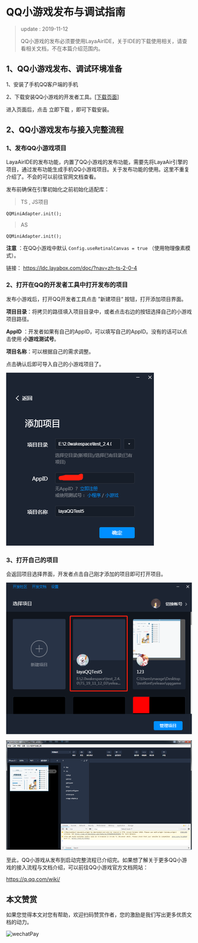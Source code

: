 # QQ小游戏发布与调试指南

> update : 2019-11-12
>
> QQ小游戏的发布必须要使用LayaAirIDE，关于IDE的下载使用相关，请查看相关文档，不在本篇介绍范围内。

## 1、QQ小游戏发布、调试环境准备

1、安装了手机QQ客户端的手机

2、下载安装QQ小游戏的开发者工具。[[下载页面]](https://q.qq.com/wiki/tools/devtool/#%E8%AF%B4%E6%98%8E)

进入页面后，点击 立即下载 ，即可下载安装。

## 2、QQ小游戏发布与接入完整流程

### 1、发布QQ小游戏项目

LayaAirIDE的发布功能，内置了QQ小游戏的发布功能，需要先将LayaAir引擎的项目，通过发布功能生成手机QQ小游戏项目。关于发布功能的使用。这里不重复介绍了。不会的可以前往官网文档查看。

 发布前确保在引擎初始化之前初始化适配库：

> TS , JS项目

```
QQMiniAdapter.init(); 
```

> AS

```
QQMiniAdapter.init(); 
```

**注意** ：在QQ小游戏中默认 `Config.useRetinalCanvas = true` （使用物理像素模式）。

链接： https://ldc.layabox.com/doc/?nav=zh-ts-2-0-4 

### 2、打开在QQ的开发者工具中打开发布的项目

发布小游戏后，打开QQ开发者工具点击 ”新建项目“ 按钮，打开添加项目界面。

**项目目录**：将拷贝的路径填入项目目录中，或者点击右边的按钮选择自己的小游戏项目路径。

**AppID** ：开发者如果有自己的AppID，可以填写自己的AppID。没有的话可以点击使用 **小游戏测试号**。

**项目名称**：可以根据自己的需求调整。

点击确认后即可导入自己的小游戏项目了。

![](img/1.png)<br>

### 3、打开自己的项目

会返回项目选择界面，开发者点击自己刚才添加的项目即可打开项目。

![](img/2.png)<br>

![](img/3.png)<br>

至此，QQ小游戏从发布到启动完整流程已介绍完。如果想了解关于更多QQ小游戏的接入流程与文档介绍，可以前往QQ小游戏官方文档网站：

 https://q.qq.com/wiki/ 



## 本文赞赏

如果您觉得本文对您有帮助，欢迎扫码赞赏作者，您的激励是我们写出更多优质文档的动力。

![wechatPay](../../wechatPay.jpg)

